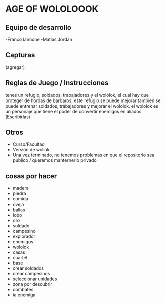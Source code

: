 # AGE OF WOLOLOOOK

## Equipo de desarrollo

-Franco Iannone
-Matias Jordan

## Capturas

(agregar)

## Reglas de Juego / Instrucciones
tenes un refugio, soldados, trabajadores y el wololok, el cual hay que proteger de hordas de barbaros, este refugio se puede mejorar
tambien se puede entrenar soldados, trabajadores y mejorar el wololok.
el wololok es un personaje que tiene el poder de convertir enemigos en aliados
(Escribirlas)


## Otros

- Curso/Facultad
- Versión de wollok
- Una vez terminado, no tenemos problemas en que el repositorio sea público / queremos manternerlo privado
## cosas por hacer
- madera
- piedra
- comida
- oveja
- ballas
- lobo
- oro
- soldado
- campesino
- explorador
- enemigos
- wololok
- casas
- cuartel
- base
- crear soldados
- crear campesinos
- seleccionar unidades
- zona por descubrir
- combates
- ia enemiga
